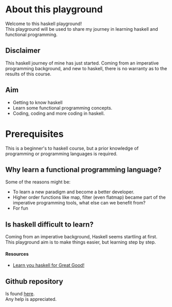 # About this playground

Welcome to this haskell playground!<br/>
This playground will be used to share my journey in learning haskell and functional programming.

## Disclaimer
This haskell journey of mine has just started. Coming from an imperative programming background, and new to haskell,
there is no warranty as to the results of this course.

## Aim
* Getting to know haskell
* Learn some functional programming concepts.
* Coding, coding and more coding in haskell.

# Prerequisites
This is a beginner's to haskell course, but a prior knowledge of programming or programming languages is required.

## Why learn a functional programming language?
Some of the reasons might be:
* To learn a new paradigm and become a better developer.
* Higher order functions like map, filter (even flatmap) became part of the imperative programming tools, what else can we benefit from?
* For fun

## Is haskell difficult to learn?
Coming from an imperative background, Haskell seems startling at first.
This playground aim is to make things easier, but learning step by step.<br/>

#### Resources
* [Learn you haskell for Great Good!](http://learnyouahaskell.com)

## Github repository

Is found [here](https://github.com/Adel/playground-WH1EdsPZ.git).<br/>
Any help is appreciated. 